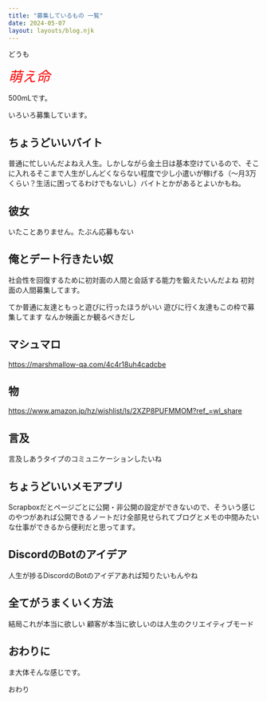 ```yaml
---
title: "募集しているもの 一覧"
date: 2024-05-07
layout: layouts/blog.njk
---
```

<p>どうも</p>

<p><em><span style="font-size: 200%"><span style="color: #ff0000">萌え命</span></span></em></p>

<p>500mLです。</p>

<p>いろいろ募集しています。</p>

<h2>ちょうどいいバイト</h2>

<p>普通に忙しいんだよねえ人生。しかしながら金土日は基本空けているので、そこに入れるそこまで人生がしんどくならない程度で少し小遣いが稼げる（〜月3万くらい？生活に困ってるわけでもないし）バイトとかがあるとよいかもね。</p>

<h2>彼女</h2>

<p>いたことありません。たぶん応募もない</p>

<h2>俺とデート行きたい奴</h2>

<p>社会性を回復するために初対面の人間と会話する能力を鍛えたいんだよね 初対面の人間募集してます。</p>

<p>てか普通に友達ともっと遊びに行ったほうがいい 遊びに行く友達もこの枠で募集してます なんか映画とか観るべきだし</p>

<h2>マシュマロ</h2>

<p><a href="https://marshmallow-qa.com/4c4r18uh4cadcbe" target="_blank" rel="noopener noreferrer">https://marshmallow-qa.com/4c4r18uh4cadcbe</a></p>

<h2>物</h2>

<p><a href="https://www.amazon.jp/hz/wishlist/ls/2XZP8PUFMMOM?ref_=wl_share" target="_blank" rel="noopener noreferrer">https://www.amazon.jp/hz/wishlist/ls/2XZP8PUFMMOM?ref_=wl_share</a></p>

<h2>言及</h2>

<p>言及しあうタイプのコミュニケーションしたいね</p>

<h2>ちょうどいいメモアプリ</h2>

<p>Scrapboxだとページごとに公開・非公開の設定ができないので、そういう感じのやつがあれば公開できるノートだけ全部見せられてブログとメモの中間みたいな仕事ができるから便利だと思ってます。</p>

<h2>DiscordのBotのアイデア</h2>

<p>人生が捗るDiscordのBotのアイデアあれば知りたいもんやね</p>

<h2>全てがうまくいく方法</h2>

<p>結局これが本当に欲しい 顧客が本当に欲しいのは人生のクリエイティブモード</p>

<h2>おわりに</h2>

<p>ま大体そんな感じです。</p>

<p>おわり</p>